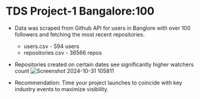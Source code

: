 # TDS Project-1 Bangalore:100 

* Data was scraped from Github API for users in Banglore with over 100 followers and fetching the most recent repositories.
  * users.csv - 594 users
  * repositories.csv - 36566 repos
* Repositories created on certain dates see significantly higher watchers count
![Screenshot 2024-10-31 105811](https://github.com/user-attachments/assets/8fbddcbd-e08f-4720-86ca-309218fb3296)


* Recommendation: Time your project launches to coincide with key industry events to maximize visibility.
